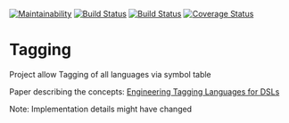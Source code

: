 <!-- (c) https://github.com/MontiCore/monticore -->
[![Maintainability](https://api.codeclimate.com/v1/badges/d44a163c9690d9f90ac0/maintainability)](https://codeclimate.com/github/EmbeddedMontiArc/Tagging/maintainability)
[![Build Status](https://travis-ci.org/EmbeddedMontiArc/Tagging.svg?branch=master)](https://travis-ci.org/EmbeddedMontiArc/Tagging)
[![Build Status](https://circleci.com/gh/EmbeddedMontiArc/Tagging/tree/master.svg?style=shield&circle-token=:circle-token)](https://circleci.com/gh/EmbeddedMontiArc/Tagging/tree/master)
[![Coverage Status](https://coveralls.io/repos/github/EmbeddedMontiArc/Tagging/badge.svg?branch=master&service=github)](https://coveralls.io/github/EmbeddedMontiArc/Tagging?branch=master)

# Tagging
Project allow Tagging of all languages via symbol table

Paper describing the concepts:
[Engineering Tagging Languages for DSLs](http://www.se-rwth.de/publications/Engineering-Tagging-Languages-for-DSLs.pdf)

Note: Implementation details might have changed
